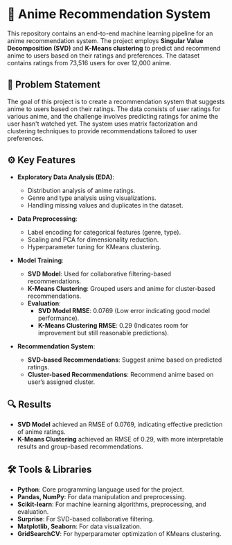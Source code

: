 # 🎥 Anime Recommendation System

This repository contains an end-to-end machine learning pipeline for an anime recommendation system. The project employs **Singular Value Decomposition (SVD)** and **K-Means clustering** to predict and recommend anime to users based on their ratings and preferences. The dataset contains ratings from 73,516 users for over 12,000 anime.

## 🧠 **Problem Statement**

The goal of this project is to create a recommendation system that suggests anime to users based on their ratings. The data consists of user ratings for various anime, and the challenge involves predicting ratings for anime the user hasn't watched yet. The system uses matrix factorization and clustering techniques to provide recommendations tailored to user preferences.

## ⚙️ **Key Features**

- **Exploratory Data Analysis (EDA)**:
    - Distribution analysis of anime ratings.
    - Genre and type analysis using visualizations.
    - Handling missing values and duplicates in the dataset.

- **Data Preprocessing**:
    - Label encoding for categorical features (genre, type).
    - Scaling and PCA for dimensionality reduction.
    - Hyperparameter tuning for KMeans clustering.

- **Model Training**:
    - **SVD Model**: Used for collaborative filtering-based recommendations.
    - **K-Means Clustering**: Grouped users and anime for cluster-based recommendations.
    - **Evaluation**:
        - **SVD Model RMSE**: 0.0769 (Low error indicating good model performance).
        - **K-Means Clustering RMSE**: 0.29 (Indicates room for improvement but still reasonable predictions).

- **Recommendation System**:
    - **SVD-based Recommendations**: Suggest anime based on predicted ratings.
    - **Cluster-based Recommendations**: Recommend anime based on user’s assigned cluster.

## 🔍 **Results**

- **SVD Model** achieved an RMSE of 0.0769, indicating effective prediction of anime ratings.
- **K-Means Clustering** achieved an RMSE of 0.29, with more interpretable results and group-based recommendations.

## 🛠️ **Tools & Libraries**

- **Python**: Core programming language used for the project.
- **Pandas, NumPy**: For data manipulation and preprocessing.
- **Scikit-learn**: For machine learning algorithms, preprocessing, and evaluation.
- **Surprise**: For SVD-based collaborative filtering.
- **Matplotlib, Seaborn**: For data visualization.
- **GridSearchCV**: For hyperparameter optimization of KMeans clustering.
